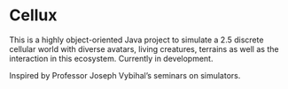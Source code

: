 # Cellux

This is a highly object-oriented Java project to simulate a 2.5 discrete cellular world with diverse avatars, living creatures, terrains as well as the interaction in this ecosystem. Currently in development.

Inspired by Professor Joseph Vybihal’s seminars on simulators.
